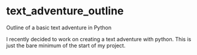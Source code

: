 # text_adventure_outline
Outline of a basic text adventure in Python

I recently decided to work on creating a text adventure with python. This is just the bare minimum of the start of my project.
